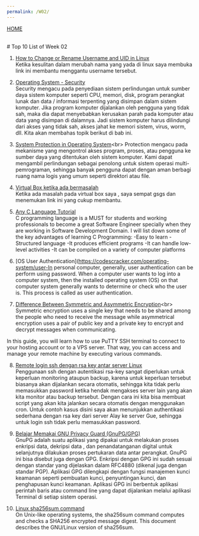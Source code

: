 ```yaml
---
permalink: /W02/
---
```


[HOME](../) 


<br>
# Top 10 List of Week 02


1. [How to Change or Rename Username and UID in Linux](https://linux4one.com/how-to-change-or-rename-username-and-uid-in-linux)<br>
Ketika kesulitan dalam merubah nama yang yada di linux saya membuka link ini membantu menggantu username tersebut.

2. [Operating System - Security](https://www.tutorialspoint.com/operating_system/os_security.htm)<br>
Security mengacu pada penyediaan sistem perlindungan untuk sumber daya sistem komputer seperti CPU, memori, disk, program perangkat lunak dan data / informasi terpenting yang disimpan dalam sistem komputer. Jika program komputer dijalankan oleh pengguna yang tidak sah, maka dia dapat menyebabkan kerusakan parah pada komputer atau data yang disimpan di dalamnya. Jadi sistem komputer harus dilindungi dari akses yang tidak sah, akses jahat ke memori sistem, virus, worm, dll. Kita akan membahas topik berikut di bab ini.

3. [System Protection in Operating System](https://www.geeksforgeeks.org/system-protection-in-operating-system/#:~:text=Protection%20refers%20to%20a%20mechanism,such%20as%20directory%20or%20files.)<br>
Protection mengacu pada mekanisme yang mengontrol akses program, proses, atau pengguna ke sumber daya yang ditentukan oleh sistem komputer. Kami dapat mengambil perlindungan sebagai penolong untuk sistem operasi multi-pemrograman, sehingga banyak pengguna dapat dengan aman berbagi ruang nama logis yang umum seperti direktori atau file.

4. [Virtual Box ketika ada bermasalah](https://forums.virtualbox.org/viewtopic.php?f=8&t=92632)<br>
Ketika ada masalah pada virtual box saya , saya sempat gsgs dan menemukan link ini yang cukup membantu.

5. [Any C Language Tutorial](https://www.tutorialspoint.com/cprogramming/index.htm)<br>
C programming language is a MUST for students and working professionals to become a great Software Engineer specially when they are working in Software Development Domain. I will list down some of the key advantages of learning C Programming:
-Easy to learn
-Structured language
-It produces efficient programs
-It can handle low-level activities
-It can be compiled on a variety of computer platforms

6. [OS User Authentication](https://codescracker.com/operating-system/user-In personal computer, generally, user authentication can be perform using password. When a computer user wants to log into a computer system, then the installed operating system (OS) on that computer system generally wants to determine or check who the user is. This process is called as user authentication.

7. [Difference Between Symmetric and Asymmetric Encryption](https://www.ssl2buy.com/wiki/symmetric-vs-asymmetric-encryption-what-are-differences#:~:text=Difference%20Between%20Symmetric%20and%20Asymmetric,and%20decrypt%20messages%20when%20communicating.)<br>
Symmetric encryption uses a single key that needs to be shared among the people who need to receive the message while asymmetrical encryption uses a pair of public key and a private key to encrypt and decrypt messages when communicating.

In this guide, you will learn how to use PuTTY SSH terminal to connect to your hosting account or to a VPS server. That way, you can access and manage your remote machine by executing various commands.

8. [Remote login ssh dengan rsa key antar server Linux](https://inikel4sku.wordpress.com/cara-belajar-linux/remote-login-ssh-dengan-rsa-key-antar-server-linux/)<br>
Penggunaan ssh dengan autentikasi rsa-key sangat diperlukan untuk keperluan monitoring ataupun backup, karena untuk keperluan tersebut biasanya akan dijalankan secara otomatis, sehingga kita tidak perlu memasukkan password ketika hendak mengakses server lain yang akan kita monitor atau backup tersebut. Dengan cara ini kita bisa membuat script yang akan kita jalankan secara otomatis dengan menggunakan cron. Untuk contoh kasus disini saya akan menunjukkan authentikasi sederhana dengan rsa key dari server Alay ke server Gue, sehingga untuk login ssh tidak perlu memasukkan password.

9. [Belajar Memakai GNU Privacy Guard (GnuPG/GPG)](https://medium.com/kode-dan-kodean/belajar-memakai-gnu-privacy-guard-gnupg-gpg-3944e19dba91)<br>
GnuPG adalah suatu aplikasi yang dipakai untuk melakukan proses enkripsi data, dekripsi data , dan penandatanganan digital untuk selanjutnya dilakukan proses pertukaran data antar perangkat. GnuPG ini bisa disebut juga dengan GPG. Enkripsi dengan GPG ini sudah sesuai dengan standar yang dijelaskan dalam RFC4880 (dikenal juga dengan standar PGP). Aplikasi GPG dilengkapi dengan fungsi manajemen kunci keamanan seperti pembuatan kunci, penyuntingan kunci, dan penghapusan kunci keamanan. Aplikasi GPG ini berbentuk aplikasi perintah baris atau command line yang dapat dijalankan melalui aplikasi Terminal di setiap sistem operasi.

10. [Linux sha256sum command](https://www.computerhope.com/unix/sha256sum.htm)<br>
On Unix-like operating systems, the sha256sum command computes and checks a SHA256 encrypted message digest.
This document describes the GNU/Linux version of sha256sum.
